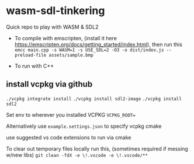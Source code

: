 # wasm-sdl-tinkering
Quick repo to play with WASM & SDL2

- To compile with emscripten, (install it here https://emscripten.org/docs/getting_started/index.html), then run this
`emcc main.cpp -s WASM=1 -s USE_SDL=2 -O3 -o dist/index.js --preload-file assets/sample.bmp`

- To run with C++

install vcpkg via github
-
`./vcpkg integrate install`
`./vcpkg install sdl2-image`
`./vcpkg install sdl2`


Set env to wherever you installed VCPKG
`VCPKG_ROOT=`

Alternatively use `example.settings.json` to specify vcpkg cmake

use suggested vs code extensions to run via cmake

To clear out temporary files locally run this, (sometimes required if messing w/new libs)
`git clean -fdX -e \!.vscode -e \!.vscode/**`
